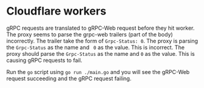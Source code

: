 # Cloudflare workers

gRPC requests are translated to gRPC-Web request before they hit worker. The proxy seems to parse the grpc-web trailers (part of the body) incorrectly. The trailer take the form of `Grpc-Status: 0`. The proxy is parsing the `Grpc-Status` as the name and ` 0` as the value. This is incorrect. The proxy should parse the `Grpc-Status` as the name and `0` as the value. This is causing gRPC requests to fail.

Run the `go` script using `go run ./main.go` and you will see the gRPC-Web request succeeding and the gRPC request failing.